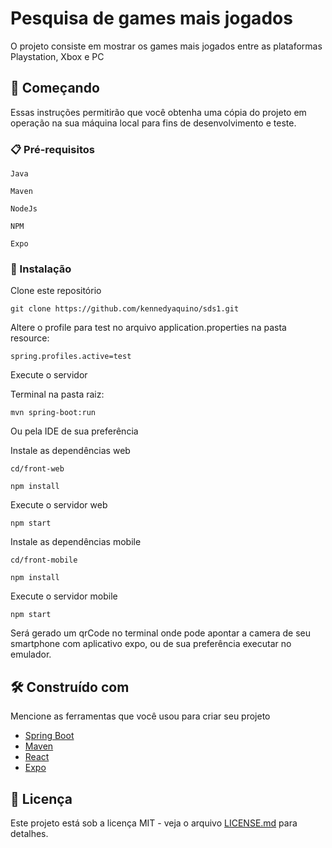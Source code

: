 # Pesquisa de games mais jogados

O projeto consiste em mostrar os games mais jogados entre as plataformas Playstation, Xbox e PC

## 🚀 Começando

Essas instruções permitirão que você obtenha uma cópia do projeto em operação na sua máquina local para fins de desenvolvimento e teste.

### 📋 Pré-requisitos

```
Java
```
```
Maven
```
```
NodeJs
```
```
NPM
```
```
Expo
```

### 🔧 Instalação

Clone este repositório
```
git clone https://github.com/kennedyaquino/sds1.git
```

Altere o profile para test no arquivo application.properties na pasta resource:

```
spring.profiles.active=test
```

Execute o servidor

Terminal na pasta raiz:
```
mvn spring-boot:run
```
Ou pela IDE de sua preferência

Instale as dependências web
```
cd/front-web
```
```
npm install
```
Execute o servidor web

```
npm start
```

Instale as dependências mobile
```
cd/front-mobile
```
```
npm install
```
Execute o servidor mobile

```
npm start
```
Será gerado um qrCode no terminal onde pode apontar a camera de seu smartphone com aplicativo expo,
ou de sua preferência executar no emulador.


## 🛠️ Construído com

Mencione as ferramentas que você usou para criar seu projeto

* [Spring Boot](https://spring.io/projects/spring-boot)
* [Maven](https://maven.apache.org/)
* [React](https://react.dev/)
* [Expo](https://expo.dev/) 

## 📄 Licença

Este projeto está sob a licença MIT - veja o arquivo [LICENSE.md](https://github.com/kennedyaquino/sds1/licenca) para detalhes.
